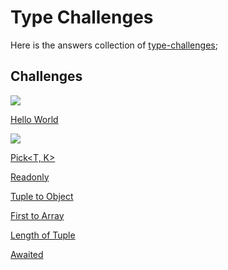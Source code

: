 # Type Challenges

Here is the answers collection of [type-challenges](https://github.com/type-challenges/type-challenges);

## Challenges

![](https://img.shields.io/badge/-warm--up-teal)

[Hello World](https://github.com/yuetong3yu/type-challenges/blob/master/collection/hello-world.md)

![](https://img.shields.io/badge/-easy-7aad0c)

[Pick<T, K>](https://github.com/yuetong3yu/type-challenges/blob/master/collection/Pick%3CT%2C%20K%3E.md)

[Readonly](https://github.com/yuetong3yu/type-challenges/blob/master/collection/Readonly.md)

[Tuple to Object](https://github.com/yuetong3yu/type-challenges/blob/master/collection/tuple-to-object.md)

[First to Array](https://github.com/yuetong3yu/type-challenges/blob/master/collection/first-of-array.md)

[Length of Tuple](https://github.com/yuetong3yu/type-challenges/blob/master/collection/length-of-tuple.md)

[Awaited](https://github.com/yuetong3yu/type-challenges/blob/master/collection/awaited.md)
